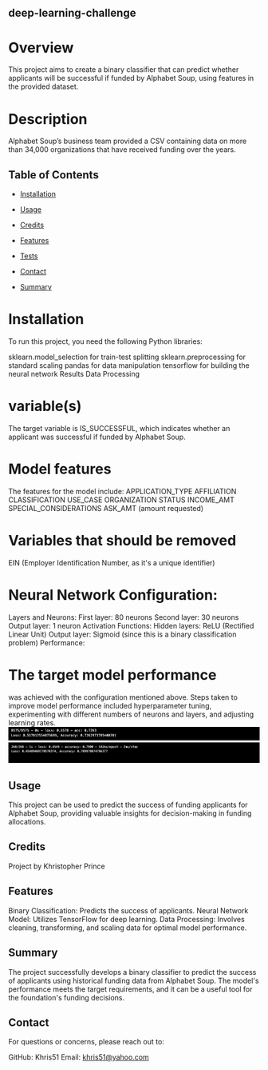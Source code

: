 ## deep-learning-challenge
# Overview
This project aims to create a binary classifier that can predict whether applicants will be successful if funded by Alphabet Soup, using features in the provided dataset.

# Description
Alphabet Soup’s business team provided a CSV containing data on more than 34,000 organizations that have received funding over the years.


## Table of Contents
- [Installation](#installation)
- [Usage](#usage)
- [Credits](#credits)

- [Features](#features)
- [Tests](#tests)
- [Contact](#contact)
- [Summary](#summary)


# Installation
To run this project, you need the following Python libraries:

sklearn.model_selection for train-test splitting
sklearn.preprocessing for standard scaling
pandas for data manipulation
tensorflow for building the neural network
Results
Data Processing

# variable(s) 
The target variable is IS_SUCCESSFUL, which indicates whether an applicant was successful if funded by Alphabet Soup.
 # Model features 

The features for the model include:
APPLICATION_TYPE
AFFILIATION
CLASSIFICATION
USE_CASE
ORGANIZATION
STATUS
INCOME_AMT
SPECIAL_CONSIDERATIONS
ASK_AMT (amount requested)

# Variables that should be removed 
EIN (Employer Identification Number, as it's a unique identifier)

# Neural Network Configuration:
Layers and Neurons:
First layer: 80 neurons
Second layer: 30 neurons
Output layer: 1 neuron
Activation Functions:
Hidden layers: ReLU (Rectified Linear Unit)
Output layer: Sigmoid (since this is a binary classification problem)
Performance:

# The target model performance

 was achieved with the configuration mentioned above.
Steps taken to improve model performance included hyperparameter tuning, experimenting with different numbers of neurons and layers, and adjusting learning rates.
![app_image](mockup.png)
![app_image](mockup2.png)
## Usage
This project can be used to predict the success of funding applicants for Alphabet Soup, providing valuable insights for decision-making in funding allocations.

## Credits
Project by Khristopher Prince

## Features
Binary Classification: Predicts the success of applicants.
Neural Network Model: Utilizes TensorFlow for deep learning.
Data Processing: Involves cleaning, transforming, and scaling data for optimal model performance.
## Summary
The project successfully develops a binary classifier to predict the success of applicants using historical funding data from Alphabet Soup. The model's performance meets the target requirements, and it can be a useful tool for the foundation's funding decisions.

## Contact
For questions or concerns, please reach out to:

GitHub: Khris51
Email: khris51@yahoo.com

